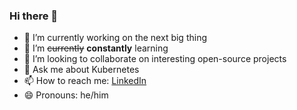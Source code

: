### Hi there 👋

- 🔭 I’m currently working on the next big thing
- 🌱 I’m <s>currently</s> **constantly** learning 
- 👯 I’m looking to collaborate on interesting open-source projects
- 💬 Ask me about Kubernetes
- 📫 How to reach me: [LinkedIn](https://www.linkedin.com/in/freitasin/)
- 😄 Pronouns: he/him
